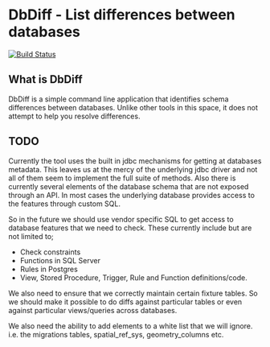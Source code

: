 DbDiff - List differences between databases
===========================================

[![Build Status](https://secure.travis-ci.org/realityforge/dbdiff.png?branch=master)](http://travis-ci.org/realityforge/dbdiff)

What is DbDiff
--------------

DbDiff is a simple command line application that identifies schema differences
between databases. Unlike other tools in this space, it does not attempt to help
you resolve differences.

TODO
----

Currently the tool uses the built in jdbc mechanisms for getting at databases
metadata. This leaves us at the mercy of the underlying jdbc driver and not
all of them seem to implement the full suite of methods. Also there is currently
several elements of the database schema that are not exposed through an API. In
most cases the underlying database provides access to the features through custom
SQL.

So in the future we should use vendor specific SQL to get access to database features
that we need to check. These currently include but are not limited to;

* Check constraints
* Functions in SQL Server
* Rules in Postgres
* View, Stored Procedure, Trigger, Rule and Function definitions/code.

We also need to ensure that we correctly maintain certain fixture tables. So we should
make it possible to do diffs against particular tables or even against particular
views/queries across databases.

We also need the ability to add elements to a white list that we will ignore. i.e. the
migrations tables, spatial_ref_sys, geometry_columns etc.
